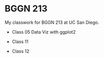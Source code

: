 # BGGN 213
My classwork for BGGN 213 at UC San Diego.

- Class 05 Data Viz with ggplot2

- Class 11
- Class 12
